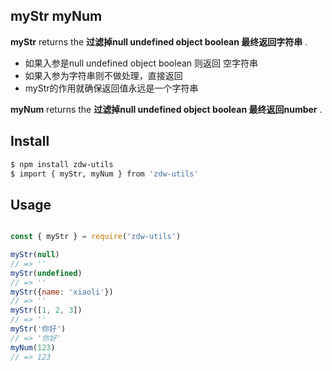 ## myStr myNum

**myStr** returns the **过滤掉null undefined object boolean 最终返回字符串** .
* 如果入参是null undefined object boolean 则返回 空字符串
* 如果入参为字符串则不做处理，直接返回
* myStr的作用就确保返回值永远是一个字符串

**myNum** returns the **过滤掉null undefined object boolean 最终返回number** .

<!--  -->

## Install

```bash
$ npm install zdw-utils
$ import { myStr, myNum } from 'zdw-utils'
```

## Usage

```js

const { myStr } = require('zdw-utils')

myStr(null)
// => ''
myStr(undefined)
// => ''
myStr({name: 'xiaoli'})
// => ''
myStr([1, 2, 3])
// => ''
myStr('你好')
// => '你好'
myNum(123)
// => 123
```